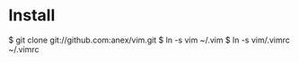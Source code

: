 Install
===

$ git clone git://github.com:anex/vim.git
$ ln -s vim ~/.vim
$ ln -s vim/.vimrc ~/.vimrc

